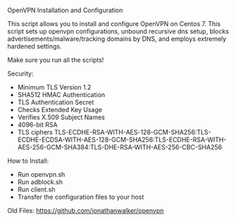 OpenVPN Installation and Configuration

This script allows you to install and configure OpenVPN on Centos 7. This script sets up openvpn configurations, unbound recursive dns setup, blocks advertisements/malware/tracking domains by DNS, and employs extremely hardened settings.

Make sure you run all the scripts!

Security:
- Minimum TLS Version 1.2
- SHA512 HMAC Authentication
- TLS Authentication Secret
- Checks Extended Key Usage
- Verifies X.509 Subject Names
- 4096-bit RSA
- TLS ciphers TLS-ECDHE-RSA-WITH-AES-128-GCM-SHA256:TLS-ECDHE-ECDSA-WITH-AES-128-GCM-SHA256:TLS-ECDHE-RSA-WITH-AES-256-GCM-SHA384:TLS-DHE-RSA-WITH-AES-256-CBC-SHA256

How to Install:
- Run openvpn.sh
- Run adblock.sh
- Run client.sh
- Transfer the configuration files to your host

Old Files:
https://github.com/jonathanwalker/openvpn
